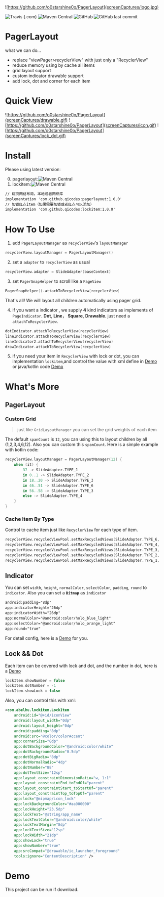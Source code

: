 ![https://github.com/o0starshine0o/PagerLayout](screenCaptures/logo.jpg)

![Travis (.com)](https://img.shields.io/travis/com/o0starshine0o/PagerLayout)
![Maven Central](https://img.shields.io/maven-central/v/com.github.qicodes/pagerlayout)
![GitHub](https://img.shields.io/github/license/o0starshine0o/PagerLayout)
![GitHub last commit](https://img.shields.io/github/last-commit/o0starshine0o/PagerLayout)

# PagerLayout

what we can do...
* replace "viewPager>recyclerView" with just only a "RecyclerView"
* reduce memory using by cache all items
* grid layout support
* custom indicator drawable support
* add lock, dot and corner for each item 

# Quick View

![https://github.com/o0starshine0o/PagerLayout](screenCaptures/drawable.gif)
![https://github.com/o0starshine0o/PagerLayout](screenCaptures/icon.gif)
![https://github.com/o0starshine0o/PagerLayout](screenCaptures/lock_dot.gif)
# Install
Please using latest version:

0. pagerlayout:![Maven Central](https://img.shields.io/maven-central/v/com.github.qicodes/pagerlayout)
1. lockitem:![Maven Central](https://img.shields.io/maven-central/v/com.github.qicodes/lockitem)
```xml
// 翻页网格布局，本地或者网络库
implementation 'com.github.qicodes:pagerlayout:1.0.0'
// 加锁红点item（如果需要加锁或者红点可以添加）
implementation 'com.github.qicodes:lockitem:1.0.0'
```

# How To Use

1. add `PagerLayoutManager` as `recyclerView`'s `layoutManager`
```kotlin
recyclerView.layoutManager = PagerLayoutManager()
```
2. set a `adapter` to `recyclerView` as usual
```kotlin
recyclerView.adapter = SlideAdapter(baseContext)
```
3. set `PagerSnapHelper` to scroll like a `PageView`
```kotlin
PagerSnapHelper().attachToRecyclerView(recyclerView)
```

That's all!
We will layout all children automatically using pager grid.

4. if you want a indicator , we supply **4** kind indicators as implements of `PageIndicator`. **Dot**, **Line**， **Square**, **Drawable**. 
just need a `attachToRecyclerView`.
```kotlin
dotIndicator.attachToRecyclerView(recyclerView)
lineIndicator.attachToRecyclerView(recyclerView)
lineIndicator2.attachToRecyclerView(recyclerView)
drawIndicator.attachToRecyclerView(recyclerView)
```
5. if you need your item in `RecyclerView` with lock or dot, you can implementation `lockitem`,and control the value with xml define in [Demo](https://github.com/o0starshine0o/PagerLayout/blob/master/LockItem/src/main/res/layout/item_lock.xml) or java/kotlin code [Demo](https://github.com/o0starshine0o/PagerLayout/blob/master/app/src/main/java/com/abelhu/SlideAdapter.kt)

# What's More

## PagerLayout

### Custom Grid
> just like `GridLayoutManager` you can set the grid weights of each item

The default `spanCount` is `12`, you can using this to layout children by all (1,2,3,4,6,12). Also you can custom this `spanCount`. 
Here is a simple example with kotlin code:
```kotlin
recyclerView.layoutManager = PagerLayoutManager(12) {
    when (it) {
        37 -> SlideAdapter.TYPE_1
        in 0..1 -> SlideAdapter.TYPE_2
        in 18..20 -> SlideAdapter.TYPE_3
        in 46..51 -> SlideAdapter.TYPE_6
        in 56..58 -> SlideAdapter.TYPE_3
        else -> SlideAdapter.TYPE_4
    }
}
```

### Cache Item By Type
Control to cache item just like `RecyclerView` for each type of item.
```kotlin
recyclerView.recycledViewPool.setMaxRecycledViews(SlideAdapter.TYPE_6, 20)
recyclerView.recycledViewPool.setMaxRecycledViews(SlideAdapter.TYPE_4, 20)
recyclerView.recycledViewPool.setMaxRecycledViews(SlideAdapter.TYPE_3, 4)
recyclerView.recycledViewPool.setMaxRecycledViews(SlideAdapter.TYPE_2, 4)
recyclerView.recycledViewPool.setMaxRecycledViews(SlideAdapter.TYPE_1, 4)
```

## Indicator

You can set `width`, `height`, `normalColor`, `selectColor`, `padding`, `round` to `indicator`. 
Also you can set a **`Bitmap`** as `indicator`
```xml
android:padding="8dp"
app:indicatorHeight="26dp"
app:indicatorWidth="26dp"
app:normalColor="@android:color/holo_blue_light"
app:selectColor="@android:color/holo_orange_light"
app:round="true"
```
For detail config, here is a [Demo](https://github.com/o0starshine0o/PagerLayout/blob/master/app/src/main/res/layout/activity_main.xml) for you.

## Lock && Dot
Each item can be covered with lock and dot, and the number in dot, here is a [Demo](https://github.com/o0starshine0o/PagerLayout/blob/master/app/src/main/java/com/abelhu/SlideAdapter.kt)
```kotlin
lockItem.showNumber = false
lockItem.dotNumber = -1
lockItem.showLock = false
```
Also, you can control this with xml:
```xml
<com.abelhu.lockitem.LockItem
    android:id="@+id/iconView"
    android:layout_width="0dp"
    android:layout_height="0dp"
    android:padding="8dp"
    android:src="@color/colorAccent"
    app:cornerSize="8dp"
    app:dotBackgroundColor="@android:color/white"
    app:dotBackgroundRadio="0.5dp"
    app:dotBigRadio="8dp"
    app:dotNormalRadio="4dp"
    app:dotNumber="88"
    app:dotTextSize="12sp"
    app:layout_constraintDimensionRatio="w, 1:1"
    app:layout_constraintEnd_toEndOf="parent"
    app:layout_constraintStart_toStartOf="parent"
    app:layout_constraintTop_toTopOf="parent"
    app:lock="@mipmap/icon_lock"
    app:lockBackgroundColor="#aa000000"
    app:lockHeight="23.5dp"
    app:lockText="@string/app_name"
    app:lockTextColor="@android:color/white"
    app:lockTextMargin="8dp"
    app:lockTextSize="12sp"
    app:lockWidth="21dp"
    app:showLock="true"
    app:showNumber="true"
    app:srcCompat="@drawable/ic_launcher_foreground"
    tools:ignore="ContentDescription" />
```

# Demo
This project can be run if download.
